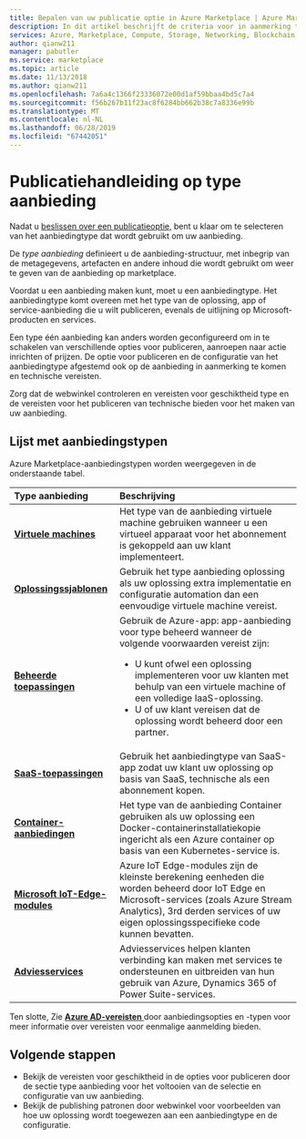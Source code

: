 ```yaml
---
title: Bepalen van uw publicatie optie in Azure Marketplace | Azure Marketplace
description: In dit artikel beschrijft de criteria voor in aanmerking te komen en publiceren vereisten partners probeert te begrijpen hoe u apps publiceren naar de Azure Marketplace.
services: Azure, Marketplace, Compute, Storage, Networking, Blockchain, Security
author: qianw211
manager: pabutler
ms.service: marketplace
ms.topic: article
ms.date: 11/13/2018
ms.author: qianw211
ms.openlocfilehash: 7a6a4c1366f23336072e00d1af59bbaa4bd5c7a4
ms.sourcegitcommit: f56b267b11f23ac8f6284bb662b38c7a8336e99b
ms.translationtype: MT
ms.contentlocale: nl-NL
ms.lasthandoff: 06/28/2019
ms.locfileid: "67442051"
---
```

# <a name="publishing-guide-by-offer-type"></a>Publicatiehandleiding op type aanbieding

Nadat u [beslissen over een publicatieoptie](https://docs.microsoft.com/azure/marketplace/determine-your-listing-type), bent u klaar om te selecteren van het aanbiedingtype dat wordt gebruikt om uw aanbieding. 

 De *type aanbieding* definieert u de aanbieding-structuur, met inbegrip van de metagegevens, artefacten en andere inhoud die wordt gebruikt om weer te geven van de aanbieding op marketplace.

Voordat u een aanbieding maken kunt, moet u een aanbiedingtype. Het aanbiedingtype komt overeen met het type van de oplossing, app of service-aanbieding die u wilt publiceren, evenals de uitlijning op Microsoft-producten en services. 

Een type één aanbieding kan anders worden geconfigureerd om in te schakelen van verschillende opties voor publiceren, aanroepen naar actie inrichten of prijzen. De optie voor publiceren en de configuratie van het aanbiedingtype afgestemd ook op de aanbieding in aanmerking te komen en technische vereisten. 

Zorg dat de webwinkel controleren en vereisten voor geschiktheid type en de vereisten voor het publiceren van technische bieden voor het maken van uw aanbieding.

## <a name="list-of-offer-types"></a>Lijst met aanbiedingstypen

Azure Marketplace-aanbiedingstypen worden weergegeven in de onderstaande tabel.

| **Type aanbieding**    | **Beschrijving**  |
| :------------------- | :-------------------|
| [**Virtuele machines**](https://docs.microsoft.com/azure/marketplace/marketplace-virtual-machines) | Het type van de aanbieding virtuele machine gebruiken wanneer u een virtueel apparaat voor het abonnement is gekoppeld aan uw klant implementeert. |
| [**Oplossingssjablonen**](https://docs.microsoft.com/azure/marketplace/marketplace-solution-templates) | Gebruik het type aanbieding oplossing als uw oplossing extra implementatie en configuratie automation dan een eenvoudige virtuele machine vereist. |
| [**Beheerde toepassingen**](https://docs.microsoft.com/azure/marketplace/marketplace-managed-apps) | Gebruik de Azure-app: app-aanbieding voor type beheerd wanneer de volgende voorwaarden vereist zijn: <br> <ul> <li> U kunt ofwel een oplossing implementeren voor uw klanten met behulp van een virtuele machine of een volledige IaaS-oplossing. </li> <li>U of uw klant vereisen dat de oplossing wordt beheerd door een partner. </li> <ul> |
| [**SaaS-toepassingen**](https://docs.microsoft.com/azure/marketplace/marketplace-saas-applications-technical-publishing-guide) | Gebruik het aanbiedingtype van SaaS-app zodat uw klant uw oplossing op basis van SaaS, technische als een abonnement kopen. |
| [**Container-aanbiedingen**](https://docs.microsoft.com/azure/marketplace/marketplace-containers) | Het type van de aanbieding Container gebruiken als uw oplossing een Docker-containerinstallatiekopie ingericht als een Azure container op basis van een Kubernetes-service is. |
| [**Microsoft IoT-Edge-modules**](https://docs.microsoft.com/azure/marketplace/iot-edge-module) | Azure IoT Edge-modules zijn de kleinste berekening eenheden die worden beheerd door IoT Edge en Microsoft-services (zoals Azure Stream Analytics), 3rd derden services of uw eigen oplossingsspecifieke code kunnen bevatten. |
| [**Adviesservices**](https://docs.microsoft.com/azure/marketplace/consulting-services) | Adviesservices helpen klanten verbinding kan maken met services te ondersteunen en uitbreiden van hun gebruik van Azure, Dynamics 365 of Power Suite-services.|


Ten slotte, Zie [ **Azure AD-vereisten** ](https://docs.microsoft.com/azure/marketplace/enable-appsource-marketplace-using-azure-ad) door aanbiedingsopties en -typen voor meer informatie over vereisten voor eenmalige aanmelding bieden.

## <a name="next-steps"></a>Volgende stappen

*   Bekijk de vereisten voor geschiktheid in de opties voor publiceren door de sectie type aanbieding voor het voltooien van de selectie en configuratie van uw aanbieding.
*   Bekijk de publishing patronen door webwinkel voor voorbeelden van hoe uw oplossing wordt toegewezen aan een aanbiedingtype en de configuratie.

